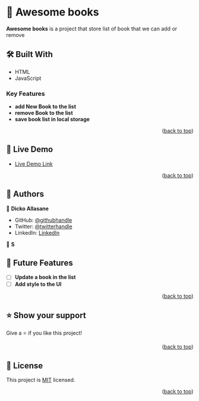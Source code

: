 <a name="readme-top"></a>

# 📖 Awesome books <a name="about-project"></a>
**Awesome books** is a project that store list of book that we can add or remove

## 🛠 Built With <a name="built-with"></a>
- HTML
- JavaScript

### Key Features <a name="key-features"></a>

- **add New Book to the list**
- **remove Book to the list**
- **save book list in local storage**

<p align="right">(<a href="#readme-top">back to top</a>)</p>


## 🚀 Live Demo <a name="live-demo"></a>

- [Live Demo Link](https://yourdeployedapplicationlink.com)


<p align="right">(<a href="#readme-top">back to top</a>)</p>

## 👥 Authors <a name="authors"></a>

👤 **Dicko Allasane**

- GitHub: [@githubhandle](https://github.com/Trast00)
- Twitter: [@twitterhandle](https://twitter.com/AllassaneDicko0/)
- LinkedIn: [LinkedIn](https://www.linkedin.com/in/allassane-dicko-744aaa224)

👤 **S**


## 🔭 Future Features <a name="future-features"></a>

- [ ] **Update a book in the list**
- [ ] **Add style to the UI**

<p align="right">(<a href="#readme-top">back to top</a>)</p>

## ⭐️ Show your support <a name="support"></a>

Give a ⭐️ if you like this project!

<p align="right">(<a href="#readme-top">back to top</a>)</p>

## 📝 License <a name="license"></a>

This project is [MIT](./LICENSE) licensed.

<p align="right">(<a href="#readme-top">back to top</a>)</p>
